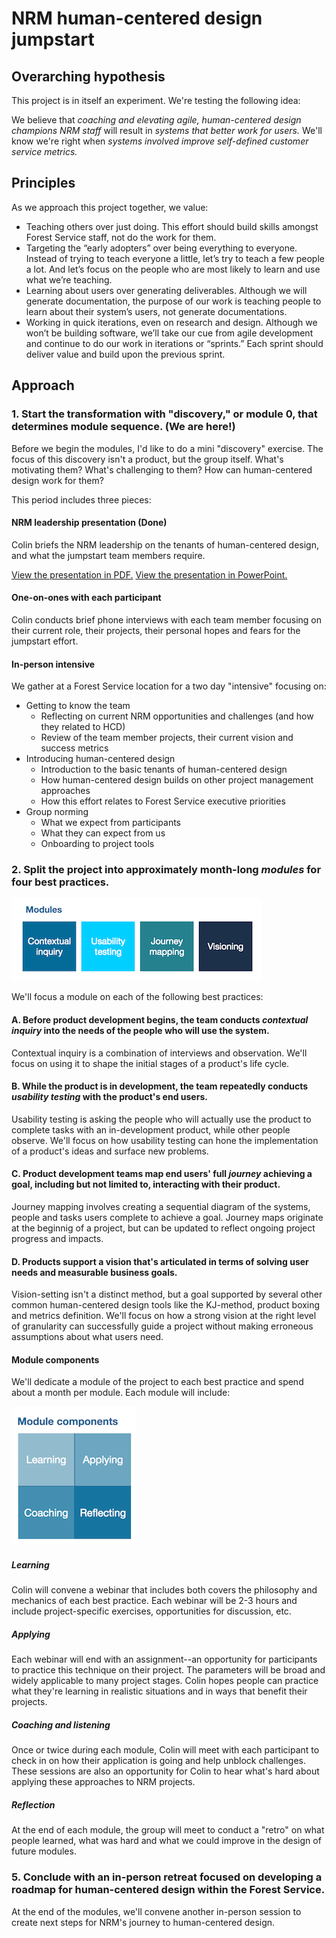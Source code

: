 # NRM human-centered design jumpstart

## Overarching hypothesis

This project is in itself an experiment. We're testing the following idea:

We believe that *coaching and elevating agile, human-centered design champions
NRM staff* will result in *systems that better work for users.* We'll know we're right when *systems involved improve self-defined customer service metrics.*

## Principles

As we approach this project together, we value:

- Teaching others over just doing. This effort should build skills amongst Forest Service staff, not do the work for them.
- Targeting the “early adopters” over being everything to everyone. Instead of trying to teach everyone a little, let’s try to teach a few people a lot. And let’s focus on the people who are most likely to learn and use what we’re teaching.
- Learning about users over generating deliverables. Although we will generate documentation, the purpose of our work is teaching people to learn about their system’s users, not generate documentations.
- Working in quick iterations, even on research and design. Although we won’t be building software, we’ll take our cue from agile development and continue to do our work in iterations or “sprints.” Each sprint should deliver value and build upon the previous sprint.

## Approach

### 1. Start the transformation with "discovery," or module 0, that determines module sequence. (We are here!)
Before we begin the modules, I'd like to do a mini "discovery" exercise. The focus of this discovery isn't a product, but the group itself. What's motivating them? What's challenging to them? How can human-centered design work for them?

This period includes three pieces:

#### NRM leadership presentation (Done)
Colin briefs the NRM leadership on the tenants of human-centered design, and what the jumpstart team members require.

[View the presentation in PDF.](https://github.com/18F/fs-human-centered-design/raw/master/nrm-hcd-jumpstart/Human-centered-design.pdf)
[View the presentation in PowerPoint.](https://github.com/18F/fs-human-centered-design/raw/master/nrm-hcd-jumpstart/Human-centered-design.pptx)


#### One-on-ones with each participant
Colin conducts brief phone interviews with each team member focusing on their current role, their projects, their personal hopes and fears for the jumpstart effort.

#### In-person intensive
We gather at a Forest Service location for a two day "intensive" focusing on:
- Getting to know the team
  - Reflecting on current NRM opportunities and challenges (and how they related to HCD)
  - Review of the team member projects, their current vision and success metrics
- Introducing human-centered design
  - Introduction to the basic tenants of human-centered design
  - How human-centered design builds on other project management approaches
  - How this effort relates to Forest Service executive priorities
- Group norming
  - What we expect from participants
  - What they can expect from us
  - Onboarding to project tools

### 2. Split the project into approximately month-long *modules* for four best practices.

<img src="https://github.com/18F/fs-human-centered-design/raw/master/nrm-hcd-jumpstart/modules.png"/>

We'll focus a module on each of the following best practices:

#### A. Before product development begins, the team conducts *contextual inquiry* into the needs of the people who will use the system.
Contextual inquiry is a combination of interviews and observation. We'll focus on using it to shape the initial stages of a product's life cycle.

#### B. While the product is in development, the team repeatedly conducts *usability testing* with the product's end users.
Usability testing is asking the people who will actually use the product to complete tasks with an in-development product, while other people observe. We'll focus on how usability testing can hone the implementation of a product's ideas and surface new problems.

#### C. Product development teams map end users' full *journey* achieving a goal, including but not limited to, interacting with their product.
Journey mapping involves creating a sequential diagram of the systems, people and tasks users complete to achieve a goal. Journey maps originate at the beginnig of a project, but can be updated to reflect ongoing project progress and impacts.

#### D. Products support a vision that's articulated in terms of solving user needs and measurable business goals.
Vision-setting isn't a distinct method, but a goal supported by several other common human-centered design tools like the KJ-method, product boxing and metrics definition. We'll focus on how a strong vision at the right level of granularity can successfully guide a project without making erroneous assumptions about what users need.

#### Module components

We'll dedicate a module of the project to each best practice and spend about a month per module. Each module will include:

<img src="https://github.com/18F/fs-human-centered-design/raw/master/nrm-hcd-jumpstart/components.png"/>

##### Learning

Colin will convene a webinar that includes both covers the philosophy and mechanics of each best practice. Each webinar will be 2-3 hours and include project-specific exercises, opportunities for discussion, etc.

##### Applying
Each webinar will end with an assignment--an opportunity for participants to practice this technique on their project. The parameters will be broad and widely applicable to many project stages. Colin hopes people can practice what they're learning in realistic situations and in ways that benefit their projects.

##### Coaching and listening
Once or twice during each module, Colin will meet with each participant to check in on how their application is going and help unblock challenges. These sessions are also an opportunity for Colin to hear what's hard about applying these approaches to NRM projects.

##### Reflection
At the end of each module, the group will meet to conduct a "retro" on what people learned, what was hard and what we could improve in the design of future modules.


### 5. Conclude with an in-person retreat focused on developing a roadmap for human-centered design within the Forest Service.
At the end of the modules, we'll convene another in-person session to create next steps for NRM's journey to human-centered design.

